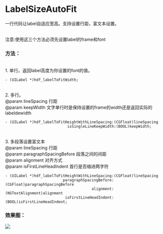 # LabelSizeAutoFit
一行代码让label自适应宽高。支持设置行距，富文本设置。

<br>
注意:使用这三个方法必须先设置label的frame和font

### 方法：
<br>
1. 单行。返回label高度为你设置的font的值。<br>

```
- (UILabel *)hdf_labelToFitWidth;
```

<br>
2. 多行。<br>
@param lineSpacing 行距<br>
@param keepWidth 文字单行时是保持设置的frame的width还是返回实际的labeldewidth<br>

```
- (UILabel *)hdf_labelToFitHeightWithLineSpacing:(CGFloat)lineSpacing 
                            isSingleLineKeepWidth:(BOOL)keepWidth;
```

<br>
3. 多段落设置富文本<br>
 @param lineSpacing 行距<br>
 @param paragraphSpacingBefore 段落之间的间距<br>
 @param alignment 对齐方式<br>
 @param isFirstLineHeadIndent 首行是否缩进两字符<br>

```
- (UILabel *)hdf_labelToFitHeightWithLineSpacing:(CGFloat)lineSpacing
                          paragraphSpacingBefore:(CGFloat)paragraphSpacingBefore
                                       alignment:(NSTextAlignment)alignment
                           isFirstLineHeadIndent:(BOOL)isFirstLineHeadIndent;
```




### 效果图：
![](https://github.com/eastcity/LabelSizeFit/blob/master/IMG_4431.PNG?raw=true "")
 





